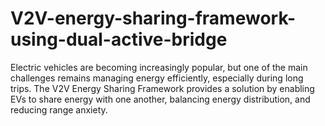 # V2V-energy-sharing-framework-using-dual-active-bridge
Electric vehicles are becoming increasingly popular, but one of the main challenges remains managing energy efficiently, especially during long trips. The V2V Energy Sharing Framework provides a solution by enabling EVs to share energy with one another, balancing energy distribution, and reducing range anxiety.                     
